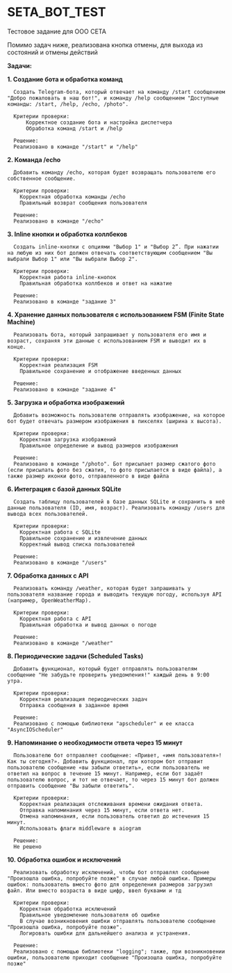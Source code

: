 # SETA_BOT_TEST
Тестовое задание для ООО СЕТА

Помимо задач ниже, реализована кнопка отмены, для выхода из состояний и отмены действий

**Задачи:**

  **1. Создание бота и обработка команд**
  
      Создать Telegram-бота, который отвечает на команду /start сообщением "Добро пожаловать в наш бот!", и команду /help сообщением "Доступные команды: /start, /help, /echo, /photo".
      
      Критерии проверки:
          Корректное создание бота и настройка диспетчера
          Обработка команд /start и /help

      Решение:
      Реализовано в команде "/start" и "/help"
          
  **2. Команда /echo**
  
      Добавить команду /echo, которая будет возвращать пользователю его собственное сообщение.
      
      Критерии проверки:
        Корректная обработка команды /echo
        Правильный возврат сообщения пользователя

      Решение:
      Реализовано в команде "/echo"
        
  **3. Inline кнопки и обработка коллбеков**
  
      Создать inline-кнопки с опциями "Выбор 1" и "Выбор 2”. При нажатии на любую из них бот должен отвечать соответствующим сообщением "Вы выбрали Выбор 1" или "Вы выбрали Выбор 2".
      
      Критерии проверки:
        Корректная работа inline-кнопок
        Правильная обработка коллбеков и ответ на нажатие

      Решение:
      Реализовано в команде "задание 3"
        
  **4. Хранение данных пользователя с использованием FSM (Finite State Machine)**
  
      Реализовать бота, который запрашивает у пользователя его имя и возраст, сохраняя эти данные с использованием FSM и выводит их в конце.
      
      Критерии проверки:
        Корректная реализация FSM
        Правильное сохранение и отображение введенных данных

      Решение:
      Реализовано в команде "задание 4"
        
  **5. Загрузка и обработка изображений**
  
      Добавить возможность пользователю отправлять изображение, на которое бот будет отвечать размером изображения в пикселях (ширина x высота).
      
      Критерии проверки:
        Корректная загрузка изображений
        Правильное определение и вывод размеров изображения

      Решение:
      Реализовано в команде "/photo". Бот присылает размер сжатого фото (если присылать фото без сжатия, то фото присылается в виде файла), а также размер иконки фото, отправленного в виде файла
        
  **6. Интеграция с базой данных SQLite**
  
      Создать таблицу пользователей в базе данных SQLite и сохранить в неё данные пользователя (ID, имя, возраст). Реализовать команду /users для вывода всех пользователей.
      
      Критерии проверки:
        Корректная работа с SQLite
        Правильное сохранение и извлечение данных
        Корректный вывод списка пользователей

      Решение:
      Реализовано в команде "/users" 
        
  **7. Обработка данных с API**
  
      Реализовать команду /weather, которая будет запрашивать у пользователя название города и выводить текущую погоду, используя API (например, OpenWeatherMap).
      
      Критерии проверки:
        Корректная работа с API
        Правильная обработка и вывод данных о погоде

      Решение:
      Реализовано в команде "/weather"
        
  **8. Периодические задачи (Scheduled Tasks)**
  
      Добавить функционал, который будет отправлять пользователям сообщение "Не забудьте проверить уведомления!" каждый день в 9:00 утра.
      
      Критерии проверки:
        Корректная реализация периодических задач
        Отправка сообщения в заданное время

      Решение:
      Реализовано с помощью библиотеки "apscheduler" и ее класса "AsyncIOScheduler"
      
  **9. Напоминание о необходимости ответа через 15 минут**
  
      Пользователю бот отправляет сообщение: «Привет, «имя пользователя»! Как ты сегодня?». Добавить функционал, при котором бот отправит пользователю сообщение «вы забыли ответить», если пользователь не ответил на вопрос в течение 15 минут. Например, если бот задаёт пользователю вопрос, и тот не отвечает, то через 15 минут бот должен отправить сообщение "Вы забыли ответить".
      
      Критерии проверки: 
        Корректная реализация отслеживания времени ожидания ответа.
        Отправка напоминания через 15 минут, если ответа нет.
        Отмена напоминания, если пользователь ответил до истечения 15 минут.
        Использовать флаги middleware в aiogram 

      Решение:
      Не решено

  **10. Обработка ошибок и исключений**
  
      Реализовать обработку исключений, чтобы бот отправлял сообщение "Произошла ошибка, попробуйте позже" в случае любой ошибки. Примеры ошибок: пользователь вместо фото для определения размеров загрузил файл. Или вместо возраста в виде цифр, ввел буквами и тд 
      
      Критерии проверки:
        Корректная обработка исключений
        Правильное уведомление пользователя об ошибке
        В случае возникновения ошибки отправлять пользователю сообщение "Произошла ошибка, попробуйте позже".
        Логировать ошибки для дальнейшего анализа и устранения.

      Решение:
      Реализовано с помощью библиотеки "logging"; также, при возникновении ошибки, пользователю приходит сообщение "Произошла ошибка, попробуйте позже"
